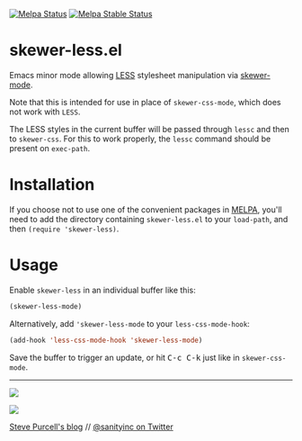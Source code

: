[![Melpa Status](http://melpa.org/packages/skewer-less-badge.svg)](http://melpa.org/#/skewer-less)
[![Melpa Stable Status](http://stable.melpa.org/packages/skewer-less-badge.svg)](http://stable.melpa.org/#/skewer-less)

skewer-less.el
==============

Emacs minor mode allowing [LESS](http://lesscss.org) stylesheet
manipulation via [skewer-mode](https://github.com/skeeto/skewer-mode).

Note that this is intended for use in place of `skewer-css-mode`,
which does not work with `LESS`.

The LESS styles in the current buffer will be passed through `lessc`
and then to `skewer-css`.  For this to work properly, the `lessc`
command should be present on `exec-path`.

Installation
=============

If you choose not to use one of the convenient packages in
[MELPA][melpa], you'll need to add the directory containing
`skewer-less.el` to your `load-path`, and then `(require
'skewer-less)`.

Usage
=====

Enable `skewer-less` in an individual buffer like this:

```lisp
(skewer-less-mode)
```

Alternatively, add `'skewer-less-mode` to your `less-css-mode-hook`:

```lisp
(add-hook 'less-css-mode-hook 'skewer-less-mode)
```

Save the buffer to trigger an update, or hit <kbd>C-c C-k</kbd> just
like in `skewer-css-mode`.

[melpa]: http://melpa.org

<hr>

[![](http://api.coderwall.com/purcell/endorsecount.png)](http://coderwall.com/purcell)

[![](http://www.linkedin.com/img/webpromo/btn_liprofile_blue_80x15.png)](http://uk.linkedin.com/in/stevepurcell)

[Steve Purcell's blog](http://www.sanityinc.com/) // [@sanityinc on Twitter](https://twitter.com/sanityinc)
